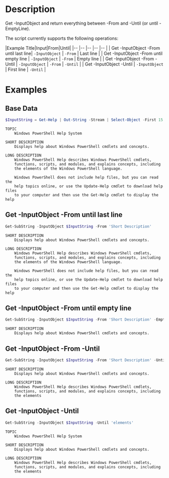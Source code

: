 # Description

Get -InputObject and return everything between -From and -Until (or until -EmptyLine).

The script currently supports the following operations:

|Example Title|Input|From|Until|
|-- |-- |-- |-- |-- |
| Get -InputObject -From until last line| `-InputObject` | `-From` | Last line |
| Get -InputObject -From until empty line | `-InputObject` | `-From` | Empty line |
| Get -InputObject -From -Until | `-InputObject` | `-From` | `-Until` |
| Get -InputObject -Until | `-InputObject` | First line | `-Until` |

# Examples

## Base Data

```PowerShell
$InputString = Get-Help | Out-String -Stream | Select-Object -First 15
```

```
TOPIC
    Windows PowerShell Help System

SHORT DESCRIPTION
    Displays help about Windows PowerShell cmdlets and concepts.

LONG DESCRIPTION
    Windows PowerShell Help describes Windows PowerShell cmdlets,
    functions, scripts, and modules, and explains concepts, including
    the elements of the Windows PowerShell language.

    Windows PowerShell does not include help files, but you can read the
    help topics online, or use the Update-Help cmdlet to download help files
    to your computer and then use the Get-Help cmdlet to display the help
```

## Get -InputObject -From until last line

```PowerShell
Get-SubString -InputObject $InputString -From 'Short Description'
```

```
SHORT DESCRIPTION
    Displays help about Windows PowerShell cmdlets and concepts.

LONG DESCRIPTION
    Windows PowerShell Help describes Windows PowerShell cmdlets,
    functions, scripts, and modules, and explains concepts, including
    the elements of the Windows PowerShell language.

    Windows PowerShell does not include help files, but you can read the
    help topics online, or use the Update-Help cmdlet to download help files
    to your computer and then use the Get-Help cmdlet to display the help
```

## Get -InputObject -From until empty line

```PowerShell
Get-SubString -InputObject $InputString -From 'Short Description' -EmptyLine
```

```
SHORT DESCRIPTION
    Displays help about Windows PowerShell cmdlets and concepts.
```

## Get -InputObject -From -Until

```PowerShell
Get-SubString -InputObject $InputString -From 'Short Description' -Until 'elements'
```

```
SHORT DESCRIPTION
    Displays help about Windows PowerShell cmdlets and concepts.

LONG DESCRIPTION
    Windows PowerShell Help describes Windows PowerShell cmdlets,
    functions, scripts, and modules, and explains concepts, including
    the elements
```

## Get -InputObject -Until

```PowerShell
Get-SubString -InputObject $InputString -Until 'elements'
```

```
TOPIC
    Windows PowerShell Help System

SHORT DESCRIPTION
    Displays help about Windows PowerShell cmdlets and concepts.

LONG DESCRIPTION
    Windows PowerShell Help describes Windows PowerShell cmdlets,
    functions, scripts, and modules, and explains concepts, including
    the elements
```
